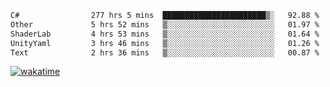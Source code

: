 <!--START_SECTION:waka-->

```txt
C#                277 hrs 5 mins  ███████████████████████▒░   92.88 %
Other             5 hrs 52 mins   ▒░░░░░░░░░░░░░░░░░░░░░░░░   01.97 %
ShaderLab         4 hrs 53 mins   ▒░░░░░░░░░░░░░░░░░░░░░░░░   01.64 %
UnityYaml         3 hrs 46 mins   ▒░░░░░░░░░░░░░░░░░░░░░░░░   01.26 %
Text              2 hrs 36 mins   ▒░░░░░░░░░░░░░░░░░░░░░░░░   00.87 %
```

<!--END_SECTION:waka-->
[![wakatime](https://wakatime.com/badge/user/6c2f442e-41b4-42e3-bc06-d5d8203ad1da.svg)](https://wakatime.com/@6c2f442e-41b4-42e3-bc06-d5d8203ad1da)
